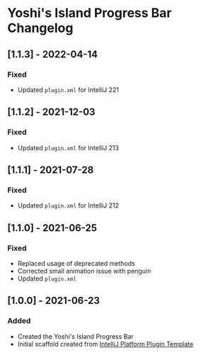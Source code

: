 <!-- Keep a Changelog guide -> https://keepachangelog.com -->

# Yoshi's Island Progress Bar Changelog

## [1.1.3] - 2022-04-14
### Fixed
- Updated `plugin.xml` for IntelliJ 221

## [1.1.2] - 2021-12-03
### Fixed
- Updated `plugin.xml` for IntelliJ 213

## [1.1.1] - 2021-07-28
### Fixed
- Updated `plugin.xml` for IntelliJ 212

## [1.1.0] - 2021-06-25
### Fixed
- Replaced usage of deprecated methods
- Corrected small animation issue with penguin
- Updated `plugin.xml`

## [1.0.0] - 2021-06-23
### Added
- Created the Yoshi's Island Progress Bar
- Initial scaffold created from [IntelliJ Platform Plugin Template](https://github.com/JetBrains/intellij-platform-plugin-template)
